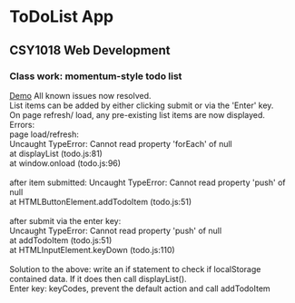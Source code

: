 # ToDoList App
## CSY1018 Web Development
### Class work: momentum-style todo list
[Demo](https://tireland1985.github.io/todo-list)
All known issues now resolved. <br />
List items can be added by either clicking submit or via the 'Enter' key. <br />
On page refresh/ load, any pre-existing list items are now displayed. <br />
Errors:<br />
page load/refresh:<br />
Uncaught TypeError: Cannot read property 'forEach' of null<br />
    at displayList (todo.js:81)<br />
    at window.onload (todo.js:96)<br /> <br />
after item submitted:
Uncaught TypeError: Cannot read property 'push' of null<br />
    at HTMLButtonElement.addTodoItem (todo.js:51)<br /><br />
after submit via the enter key:<br />
Uncaught TypeError: Cannot read property 'push' of null<br />
    at addTodoItem (todo.js:51)<br />
    at HTMLInputElement.keyDown (todo.js:110)
<br />
<br />
Solution to the above: write an if statement to check if localStorage contained data. If it does then call displayList(). <br />
Enter key: keyCodes, prevent the default action and call addTodoItem
